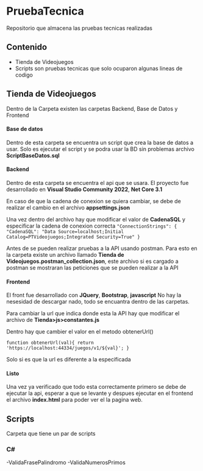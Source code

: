 # PruebaTecnica
Repositorio que almacena las pruebas tecnicas realizadas

## Contenido
- Tienda de Videojuegos
- Scripts son pruebas tecnicas que solo ocuparon algunas lineas de codigo

## Tienda de Videojuegos

Dentro de la Carpeta existen las carpetas Backend, Base de Datos y Frontend

#### Base de datos
Dentro de esta carpeta se encuentra un script que crea la base de datos a usar. Solo es ejecutar el script y se podra usar la BD sin problemas archivo **ScriptBaseDatos.sql**

#### Backend
Dentro de esta carpeta se encuentra el api que se usara.
El proyecto fue desarrollado en **Visual Studio Community 2022**, **Net Core 3.1**

En caso de que la cadena de conexion se quiera cambiar, se debe de realizar el cambio en el archivo **appsettings.json**

Una vez dentro del archivo hay que modificar el valor de **CadenaSQL** y especificar la cadena de conexion correcta
``"ConnectionStrings": {
    "CadenaSQL": "Data Source=localhost;Initial Catalog=PTVideojuegos;Integrated Security=True"
  }``

Antes de se pueden realizar pruebas a la API usando postman. Para esto en la carpeta existe un archivo llamado **Tienda de Videojuegos.postman_collection.json**, este archivo si es cargado a postman se mostraran las peticiones que se pueden realizar a la API


#### Frontend
El front fue desarrollado con **JQuery**, **Bootstrap**, **javascript**
No hay la nesesidad de descargar nado, todo se encuantra dentro de las carpetas.

Para cambiar la url que indica donde esta la API hay que modificar el archivo de **Tienda>js>constantes.js**

Dentro hay que cambier el valor en el metodo obtenerUrl()

``function obtenerUrl(val){ return 'https://localhost:44334/juegos/v1/${val}'; }``

Solo si es que la url es diferente a la especificada

#### Listo
Una vez ya verificado que todo esta correctamente primero se debe de ejecutar la api, esperar a que se levante y despues ejecutar en el frontend el archivo **index.html** para poder ver el la pagina web.

## Scripts
Carpeta que tiene un par de scripts 

### C#
-ValidaFrasePalindromo
-ValidaNumerosPrimos
